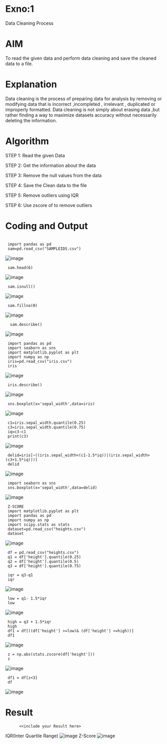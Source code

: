 # Exno:1
Data Cleaning Process

# AIM
To read the given data and perform data cleaning and save the cleaned data to a file.

# Explanation
Data cleaning is the process of preparing data for analysis by removing or modifying data that is incorrect ,incompleted , irrelevant , duplicated or improperly formatted. Data cleaning is not simply about erasing data ,but rather finding a way to maximize datasets accuracy without necessarily deleting the information.

# Algorithm
STEP 1: Read the given Data

STEP 2: Get the information about the data

STEP 3: Remove the null values from the data

STEP 4: Save the Clean data to the file

STEP 5: Remove outliers using IQR

STEP 6: Use zscore of to remove outliers

# Coding and Output
```

 import pandas as pd
 sam=pd.read_csv("SAMPLEIDS.csv")

```
![image](https://github.com/user-attachments/assets/fd918a72-771f-4b0c-964b-b0864cf59a59)
```
 sam.head(6)
```
![image](https://github.com/user-attachments/assets/0a78b725-d282-44cb-a1f5-7cbbb560582f)
```
 sam.isnull()
```
![image](https://github.com/user-attachments/assets/4a870bbd-d70c-466e-a303-a0b6e93438f7)
```
 sam.fillna(0)
```
![image](https://github.com/user-attachments/assets/8fb6b88c-f7e2-4a6a-8334-0510138272a6)
```
  sam.describe()
```
![image](https://github.com/user-attachments/assets/7fcb1756-44d4-4f24-893d-c8e833a6e879)
```
 import pandas as pd
 import seaborn as sns
 import matplotlib.pyplot as plt
 import numpy as np
 iris=pd.read_csv("iris.csv")
 iris
```
![image](https://github.com/user-attachments/assets/252c8bf8-3c09-46e0-8a70-6edf6619f91c)
```
 iris.describe()
```
![image](https://github.com/user-attachments/assets/68b83847-3060-4b05-bfbe-82405eff310c)
```
 sns.boxplot(x='sepal_width',data=iris)
```
![image](https://github.com/user-attachments/assets/dc115928-9627-4da7-8a3b-7acbb7cbb1be)
```
 c1=iris.sepal_width.quantile(0.25)
 c3=iris.sepal_width.quantile(0.75)
 iq=c3-c1
 print(c3)

```
![image](https://github.com/user-attachments/assets/7a1ef457-b533-413c-9dea-086e8f2a9757)
```
 delid=iris[~((iris.sepal_width<(c1-1.5*iq))|(iris.sepal_width>(c3+1.5*iq)))]
 delid
```
![image](https://github.com/user-attachments/assets/052716b9-3d99-4613-8855-9be4790b14ce)
```
 import seaborn as sns
 sns.boxplot(x='sepal_width',data=delid)
```

![image](https://github.com/user-attachments/assets/074354ed-50c1-4375-b9f4-c41c212b4a0b)
```
 Z-SCORE
 import matplotlib.pyplot as plt
 import pandas as pd
 import numpy as np
 import scipy.stats as stats
 dataset=pd.read_csv("heights.csv")
 dataset

```
![image](https://github.com/user-attachments/assets/ee4363e4-325c-4b47-8051-d654941e8da8)
```
 df = pd.read_csv("heights.csv")
 q1 = df['height'].quantile(0.25)
 q2 = df['height'].quantile(0.5)
 q3 = df['height'].quantile(0.75)

 iqr = q3-q1
 iqr
```
![image](https://github.com/user-attachments/assets/ba7b3cb8-98c2-44c5-ae28-ca2217f8ae25)
```
 low = q1- 1.5*iqr
 low
```
![image](https://github.com/user-attachments/assets/19d064b8-aca5-4098-a595-1cf31eb34cfa)
```
 high = q3 + 1.5*iqr
 high
 df1 = df[((df['height'] >=low)& (df['height'] <=high))]
 df1

```
![image](https://github.com/user-attachments/assets/a5b1bfa9-7e00-484b-96c2-01df4b21b305)
```
 z = np.abs(stats.zscore(df['height']))
 z
```
![image](https://github.com/user-attachments/assets/791f2abb-0528-49af-9626-d4427bc93d5b)
```
 df1 = df[z<3]
 df
```
![image](https://github.com/user-attachments/assets/b82e3946-1ee5-450a-9f9a-e5445e894073)


# Result
          <<include your Result here>
 IQR(Inter Quartile Range)
![image](https://github.com/user-attachments/assets/33213eac-43f9-4fdc-b059-f42056bc25de)
 Z-Score
![image](https://github.com/user-attachments/assets/071bd377-8dce-48ed-a874-b52d9225345c)
